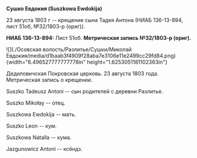 **Сушко Евдокия (Suszkowa Ewdokija)**

23 августа 1803 г -- крещение сына Тадея Антона (НИАБ 136-13-894, лист
51об, №32/1803-р (ориг)).

**НИАБ 136-13-894:** Лист 51об. **Метрическая запись №32/1803-р
(ориг).**

![](./Осовская волость/Разлитье/Сушки/Миколай Евдокия/media/d1baab3f4909f28aba7e3106e11e2499cc29fd84.png){width="6.496527777777778in"
height="1.6253051181102363in"}

Дедиловичская Покровская церковь. 23 августа 1803 года. Метрическая
запись о крещении.

Suszko Tadeusz Antoni -- сын родителей с деревни Разлитье.

Suszko Mikołay -- отец.

Suszkowa Ewdokija -- мать.

Suszko Leon -- кум.

Suszkowa Natalla -- кума.

Jazgunowicz Antoni -- ксёндз.
